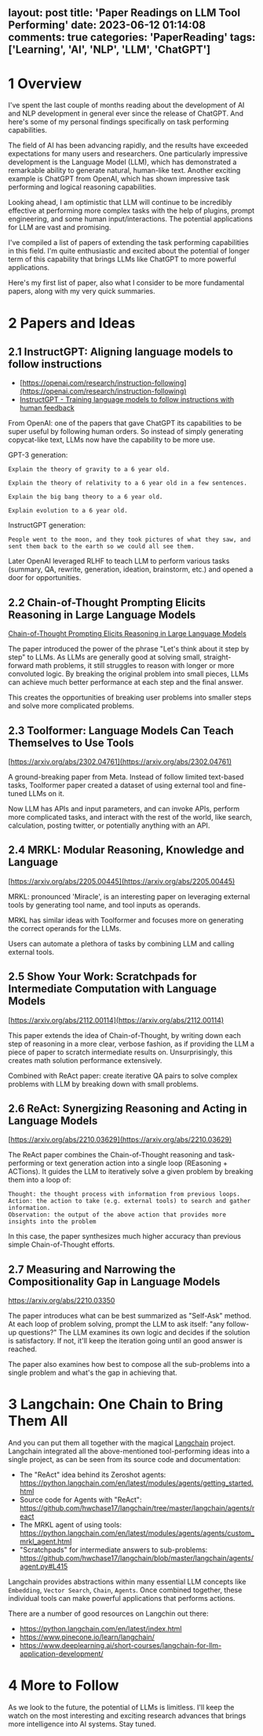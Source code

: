 layout: post
title: 'Paper Readings on LLM Tool Performing'
date: 2023-06-12 01:14:08
comments: true
categories: 'PaperReading'
tags: ['Learning', 'AI', 'NLP', 'LLM', 'ChatGPT']
---

# 1 Overview

I've spent the last couple of months reading about the development of AI and NLP development in general ever since the release of ChatGPT. And here's some of my personal findings specifically on task performing capabilities.

The field of AI has been advancing rapidly, and the results have exceeded expectations for many users and researchers.
One particularly impressive development is the Language Model (LLM), which has demonstrated a remarkable ability to generate natural, human-like text.
Another exciting example is ChatGPT from OpenAI, which has shown impressive task performing and logical reasoning capabilities.

Looking ahead, I am optimistic that LLM will continue to be incredibly effective at performing more complex tasks with the help of plugins, prompt engineering, and some human input/interactions. The potential applications for LLM are vast and promising.

I've compiled a list of papers of extending the task performing capabilities in this field. I'm quite enthusiastic and excited about the potential of longer term of this capability that brings LLMs like ChatGPT to more powerful applications.

Here's my first list of paper, also what I consider to be more fundamental papers, along with my very quick summaries.

<!--more-->

# 2 Papers and Ideas

## 2.1 InstructGPT: Aligning language models to follow instructions

- [https://openai.com/research/instruction-following](https://openai.com/research/instruction-following)
- [InstructGPT - Training language models to follow instructions with human feedback](app://obsidian.md/InstructGPT%20-%20Training%20language%20models%20to%20follow%20instructions%20with%20human%20feedback)

From OpenAI: one of the papers that gave ChatGPT its capabilities to be super useful by following human orders. So instead of simply generating copycat-like text, LLMs now have the capability to be more use.

GPT-3 generation:

```
Explain the theory of gravity to a 6 year old.

Explain the theory of relativity to a 6 year old in a few sentences.

Explain the big bang theory to a 6 year old.

Explain evolution to a 6 year old.
```

InstructGPT generation:

```
People went to the moon, and they took pictures of what they saw, and sent them back to the earth so we could all see them.
```

Later OpenAI leveraged RLHF to teach LLM to perform various tasks (summary, QA, rewrite, generation, ideation, brainstorm, etc.) and opened a door for opportunities.

## 2.2 Chain-of-Thought Prompting Elicits Reasoning in Large Language Models

[Chain-of-Thought Prompting Elicits Reasoning in Large Language Models](https://arxiv.org/abs/2201.11903)

The paper introduced the power of the phrase "Let's think about it step by step" to LLMs. As LLMs are generally good at solving small, straight-forward math problems, it still struggles to reason with longer or more convoluted logic. By breaking the original problem into small pieces, LLMs can achieve much better performance at each step and the final answer.

This creates the opportunities of breaking user problems into smaller steps and solve more complicated problems.

## 2.3 Toolformer: Language Models Can Teach Themselves to Use Tools

[https://arxiv.org/abs/2302.04761](https://arxiv.org/abs/2302.04761)

A ground-breaking paper from Meta. Instead of follow limited text-based tasks, Toolformer paper created a dataset of using external tool and fine-tuned LLMs on it.

Now LLM has APIs and input parameters, and can invoke APIs, perform more complicated tasks, and interact with the rest of the world, like search, calculation, posting twitter, or potentially anything with an API.

## 2.4 MRKL: Modular Reasoning, Knowledge and Language

[https://arxiv.org/abs/2205.00445](https://arxiv.org/abs/2205.00445)

MRKL: pronounced 'Miracle', is an interesting paper on leveraging external tools by generating tool name, and tool inputs as operands.

MRKL has similar ideas with Toolformer and focuses more on generating the correct operands for the LLMs.

Users can automate a plethora of tasks by combining LLM and calling external tools.

## 2.5 Show Your Work: Scratchpads for Intermediate Computation with Language Models

[https://arxiv.org/abs/2112.00114](https://arxiv.org/abs/2112.00114)

This paper extends the idea of Chain-of-Thought, by writing down each step of reasoning in a more clear, verbose fashion, as if providing the LLM a piece of paper to scratch intermediate results on. Unsurprisingly, this creates math solution performance extensively.

Combined with ReAct paper: create iterative QA pairs to solve complex problems with LLM by breaking down with small problems.

## 2.6 ReAct: Synergizing Reasoning and Acting in Language Models

[https://arxiv.org/abs/2210.03629](https://arxiv.org/abs/2210.03629)

The ReAct paper combines the Chain-of-Thought reasoning and task-performing or text generation action into a single loop (REasoning + ACTions). It guides the LLM to iteratively solve a given problem by breaking them into a loop of:

```
Thought: the thought process with information from previous loops.
Action: the action to take (e.g. external tools) to search and gather information.
Observation: the output of the above action that provides more insights into the problem
```

In this case, the paper synthesizes much higher accuracy than previous simple Chain-of-Thought efforts.

## 2.7 Measuring and Narrowing the Compositionality Gap in Language Models

<https://arxiv.org/abs/2210.03350>

The paper introduces what can be best summarized as "Self-Ask" method. At each loop of problem solving, prompt the LLM to ask itself: "any follow-up questions?"
The LLM examines its own logic and decides if the solution is satisfactory. If not, it'll keep the iteration going until an good answer is reached.

The paper also examines how best to compose all the sub-problems into a single problem and what's the gap in achieving that.

# 3 Langchain: One Chain to Bring Them All

And you can put them all together with the magical [Langchain](https://github.com/hwchase17/langchain) project. Langchain integrated all the above-mentioned tool-performing ideas into a single project, as can be seen from its source code and documentation:

- The "ReAct" idea behind its Zeroshot agents: <https://python.langchain.com/en/latest/modules/agents/getting_started.html>
- Source code for Agents with "ReAct": <https://github.com/hwchase17/langchain/tree/master/langchain/agents/react>
- The MRKL agent of using tools: <https://python.langchain.com/en/latest/modules/agents/agents/custom_mrkl_agent.html>
- "Scratchpads" for intermediate answers to sub-problems: <https://github.com/hwchase17/langchain/blob/master/langchain/agents/agent.py#L415>

Langchain provides abstractions within many essential LLM concepts like `Embedding`, `Vector Search`, `Chain`, `Agents`. Once combined together, these individual tools can make powerful applications that performs actions.

There are a number of good resources on Langchin out there:

- <https://python.langchain.com/en/latest/index.html>
- <https://www.pinecone.io/learn/langchain/>
- <https://www.deeplearning.ai/short-courses/langchain-for-llm-application-development/>

# 4 More to Follow

As we look to the future, the potential of LLMs is limitless. I'll keep the watch on the most interesting and exciting research advances that brings more intelligence into AI systems. Stay tuned.
